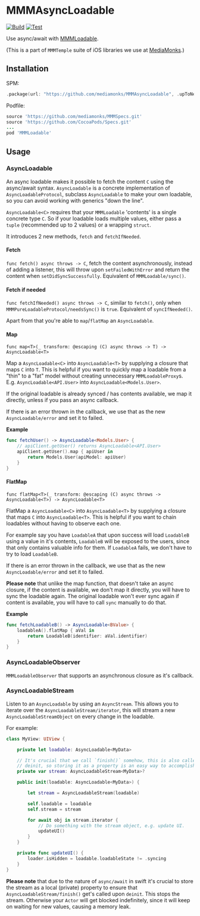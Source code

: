 # MMMAsyncLoadable

[![Build](https://github.com/mediamonks/MMMAsyncLoadable/workflows/Build/badge.svg)](https://github.com/mediamonks/MMMAsyncLoadable/actions?query=workflow%3ABuild)
[![Test](https://github.com/mediamonks/MMMAsyncLoadable/workflows/Test/badge.svg)](https://github.com/mediamonks/MMMAsyncLoadable/actions?query=workflow%3ATest)

Use async/await with [MMMLoadable](https://github.com/mediamonks/MMMLoadable).

(This is a part of `MMMTemple` suite of iOS libraries we use at [MediaMonks](https://www.mediamonks.com/).)

## Installation

SPM:
```swift
.package(url: "https://github.com/mediamonks/MMMAsyncLoadable", .upToNextMajor(from: "0.1.0"))
```

Podfile:

```ruby
source 'https://github.com/mediamonks/MMMSpecs.git'
source 'https://github.com/CocoaPods/Specs.git'
...
pod 'MMMLoadable'
```

## Usage

### AsyncLoadable

An async loadable makes it possible to fetch the content `C` using the
async/await syntax. `AsyncLoadable` is a concrete implementation of
`AsyncLoadableProtocol`, subclass `AsyncLoadable` to make your own loadable, so
you can avoid working with generics "down the line".

`AsyncLoadable<C>` requires that your `MMMLoadable` 'contents' is a single
concrete type `C`. So if your loadable loads multiple values, either pass a
`tuple` (recommended up to 2 values) or a wrapping `struct`.

It introduces 2 new methods, `fetch` and `fetchIfNeeded`.

#### Fetch

`func fetch() async throws -> C`, fetch the content asynchronously, instead of
adding a listener, this will throw upon `setFailedWithError` and return the
content when `setDidSyncSuccessfully`. Equivalent of `MMMLoadable/sync()`.

#### Fetch if needed

`func fetchIfNeeded() async throws -> C`, similar to `fetch()`, only when
`MMMPureLoadableProtocol/needsSync()` is `true`. Equivalent of `syncIfNeeded()`.

Apart from that you're able to `map`/`flatMap` an `AsyncLoadable`.

#### Map

`func map<T>(_ transform: @escaping (C) async throws -> T) -> AsyncLoadable<T>`

Map a `AsyncLoadable<C>` into `AsyncLoadable<T>` by supplying a closure that
maps `C` into `T`. This is helpful if you want to quickly map a loadable from a
"thin" to a "fat" model without creating unnecessary `MMMLoadableProxy`s.
E.g. `AsyncLoadable<API.User>` into `AsyncLoadable<Models.User>`.

If the original loadable is already synced / has contents available, we map it
directly, unless if you pass an async callback.

If there is an error thrown in the callback, we use that as the new
`AsyncLoadable/error` and set it to failed.

**Example**
```swift
func fetchUser() -> AsyncLoadable<Models.User> {
    // apiClient.getUser() returns AsyncLoadable<API.User>
	apiClient.getUser().map { apiUser in
        return Models.User(apiModel: apiUser)
	}
}
```

#### FlatMap

`func flatMap<T>(_ transform: @escaping (C) async throws -> AsyncLoadable<T>) -> AsyncLoadable<T>`

FlatMap a `AsyncLoadable<C>` into `AsyncLoadable<T>` by supplying a closure that
maps `C` into `AsyncLoadable<T>`. This is helpful if you want to chain loadables
without having to observe each one.

For example say you have `LoadableA` that upon success will load `LoadableB`
using a value in it's contents, `LoadableB` will be exposed to the users, since
that only contains valuable info for them. If `LoadableA` fails, we don't have
to try to load `LoadableB`.

If there is an error thrown in the callback, we use that as the new
`AsyncLoadable/error` and set it to failed.

**Please note** that unlike the map function, that doesn't take an async closure,
if the content is available, we don't map it directly, you will have to sync the
loadable again. The original loadable won't ever sync again if content is
available, you will have to call `sync` manually to do that.

**Example**
```swift
func fetchLoadableB() -> AsyncLoadable<BValue> {
	loadableA().flatMap { aVal in
		return LoadableB(identifier: aVal.identifier)
	}
}
```

### AsyncLoadableObserver

`MMMLoadableObserver` that supports an asynchronous closure as it's callback.

### AsyncLoadableStream

Listen to an `AsyncLoadable` by using an `AsyncStream`. This allows you to
iterate over the `AsyncLoadableStream/iterator`, this will stream a new
`AsyncLoadableStreamObject` on every change in the loadable.

For example:

```swift
class MyView: UIView {

	private let loadable: AsyncLoadable<MyData>

	// It's crucial that we call `finish()` somehow, this is also called upon
	// deinit, so storing it as a property is an easy way to accomplish this.
	private var stream: AsyncLoadableStream<MyData>?

	public init(loadable: AsyncLoadable<MyData>) {

		let stream = AsyncLoadableStream(loadable)

		self.loadable = loadable
		self.stream = stream

		for await obj in stream.iterator {
			// Do something with the stream object, e.g. update UI.
			updateUI()
		}
	}

	private func updateUI() {
		loader.isHidden = loadable.loadableState != .syncing
	}
}
```

**Please note** that due to the nature of `async/await` in swift it's crucial to
store the stream as a local (private) property to ensure that
`AsyncLoadableStream/finish()` get's called upon `deinit`. This stops the
stream. Otherwise your `Actor` will get blocked indefinitely, since it will keep
on waiting for new values, causing a memory leak.
